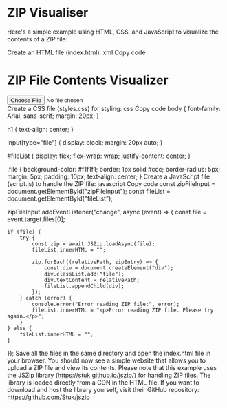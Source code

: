 # ZIP Visualiser
Here's a simple example using HTML, CSS, and JavaScript to visualize the contents of a ZIP file:

Create an HTML file (index.html):
xml
Copy code
<!DOCTYPE html>
<html lang="en">
<head>
    <meta charset="UTF-8">
    <meta name="viewport" content="width=device-width, initial-scale=1.0">
    <title>ZIP File Contents Visualizer</title>
    <link rel="stylesheet" href="styles.css">
</head>
<body>
    <h1>ZIP File Contents Visualizer</h1>
    <input type="file" id="zipFileInput" accept=".zip">
    <div id="fileList"></div>
    <script src="https://cdnjs.cloudflare.com/ajax/libs/jszip/3.7.1/jszip.min.js"></script>
    <script src="script.js"></script>
</body>
</html>
Create a CSS file (styles.css) for styling:
css
Copy code
body {
    font-family: Arial, sans-serif;
    margin: 20px;
}

h1 {
    text-align: center;
}

input[type="file"] {
    display: block;
    margin: 20px auto;
}

#fileList {
    display: flex;
    flex-wrap: wrap;
    justify-content: center;
}

.file {
    background-color: #f1f1f1;
    border: 1px solid #ccc;
    border-radius: 5px;
    margin: 5px;
    padding: 10px;
    text-align: center;
}
Create a JavaScript file (script.js) to handle the ZIP file:
javascript
Copy code
const zipFileInput = document.getElementById("zipFileInput");
const fileList = document.getElementById("fileList");

zipFileInput.addEventListener("change", async (event) => {
    const file = event.target.files[0];

    if (file) {
        try {
            const zip = await JSZip.loadAsync(file);
            fileList.innerHTML = "";

            zip.forEach((relativePath, zipEntry) => {
                const div = document.createElement("div");
                div.classList.add("file");
                div.textContent = relativePath;
                fileList.appendChild(div);
            });
        } catch (error) {
            console.error("Error reading ZIP file:", error);
            fileList.innerHTML = "<p>Error reading ZIP file. Please try again.</p>";
        }
    } else {
        fileList.innerHTML = "";
    }
});
Save all the files in the same directory and open the index.html file in your browser. You should now see a simple website that allows you to upload a ZIP file and view its contents.
Please note that this example uses the JSZip library (https://stuk.github.io/jszip/) for handling ZIP files. The library is loaded directly from a CDN in the HTML file. If you want to download and host the library yourself, visit their GitHub repository: https://github.com/Stuk/jszip
